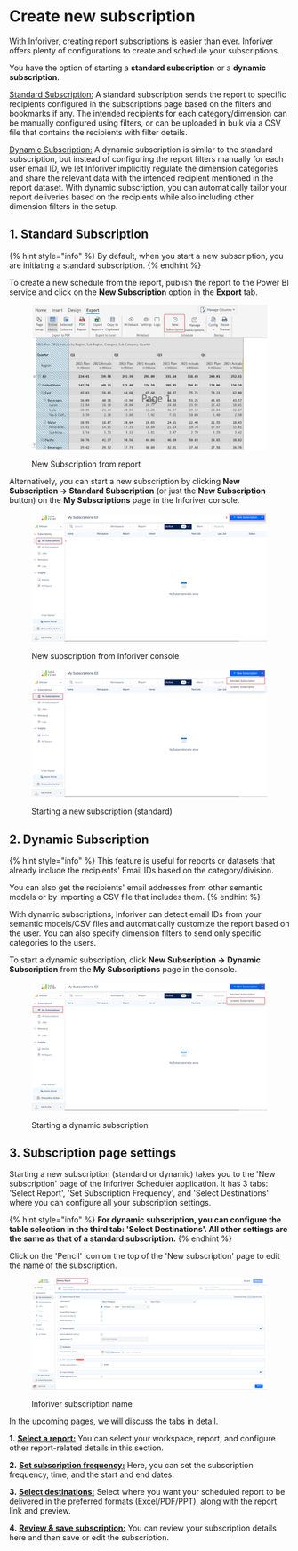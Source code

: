 # Create new subscription

With Inforiver, creating report subscriptions is easier than ever. Inforiver offers plenty of configurations to create and schedule your subscriptions.

You have the option of starting a **standard subscription** or a **dynamic subscription**.

[Standard Subscription:](./#id-1.-standard-subscription) A standard subscription sends the report to specific recipients configured in the subscriptions page based on the filters and bookmarks if any. The intended recipients for each category/dimension can be manually configured using filters, or can be uploaded in bulk via a CSV file that contains the recipients with filter details.

[Dynamic Subscription:](./#id-2.-dynamic-subscription) A dynamic subscription is similar to the standard subscription, but instead of configuring the report filters manually for each user email ID, we let Inforiver implicitly regulate the dimension categories and share the relevant data with the intended recipient mentioned in the report dataset. With dynamic subscription, you can automatically tailor your report deliveries based on the recipients while also including other dimension filters in the setup.

## 1. Standard Subscription

{% hint style="info" %}
By default, when you start a new subscription, you are initiating a standard subscription.
{% endhint %}

To create a new schedule from the report, publish the report to the Power BI service and click on the **New Subscription** option in the **Export** tab.

<figure><img src="../../../.gitbook/assets/image (885).png" alt=""><figcaption><p>New Subscription from report</p></figcaption></figure>

Alternatively, you can start a new subscription by clicking **New Subscription -> Standard Subscription** (or just the **New Subscription** button) on the **My Subscriptions** page in the Inforiver console.

<figure><img src="../../../.gitbook/assets/image (886).png" alt=""><figcaption><p>New subscription from Inforiver console</p></figcaption></figure>

<figure><img src="../../../.gitbook/assets/image (888).png" alt=""><figcaption><p>Starting a new subscription (standard)</p></figcaption></figure>

## 2. Dynamic Subscription

{% hint style="info" %}
This feature is useful for reports or datasets that already include the recipients' Email IDs based on the category/division.&#x20;

You can also get the recipients' email addresses from other semantic models or by importing a CSV file that includes them.
{% endhint %}

With dynamic subscriptions, Inforiver can detect email IDs from your semantic models/CSV files and automatically customize the report based on the user. You can also specify dimension filters to send only specific categories to the users.

To start a dynamic subscription, click **New Subscription -> Dynamic Subscription** from the **My Subscriptions** page in the console.

<figure><img src="../../../.gitbook/assets/image (889).png" alt=""><figcaption><p>Starting a dynamic subscription</p></figcaption></figure>

## 3. Subscription page settings

Starting a new subscription (standard or dynamic) takes you to the 'New subscription' page of the Inforiver Scheduler application. It has 3 tabs: 'Select Report', 'Set Subscription Frequency', and 'Select Destinations' where you can configure all your subscription settings.

{% hint style="info" %}
**For dynamic subscription, you can configure the table selection in the third tab: 'Select Destinations'. All other settings are the same as that of a standard subscription.**
{% endhint %}

Click on the 'Pencil' icon on the top of the 'New subscription' page to edit the name of the subscription.

<figure><img src="../../../.gitbook/assets/image (1) (1) (1) (1) (1) (1) (1) (1) (1) (1) (1) (1) (1) (1) (1) (1) (1) (1) (1) (1) (1) (1) (1) (1) (1) (1) (1) (1) (1) (1) (1) (1) (1) (1) (1) (1) (1) (1) (1) (1) (1) (1) (1) (1) (1) (1) (1) (1) (1).png" alt=""><figcaption><p>Inforiver subscription name</p></figcaption></figure>

In the upcoming pages, we will discuss the tabs in detail.

**1.** [**Select a report:**](select-a-report.md) You can select your workspace, report, and configure other report-related details in this section.&#x20;

**2.** [**Set subscription frequency:**](set-subscription-frequency.md) Here, you can set the subscription frequency, time, and the start and end dates.&#x20;

**3.** [**Select destinations:**](select-destination-s/) Select where you want your scheduled report to be delivered in the preferred formats (Excel/PDF/PPT), along with the report link and preview.

**4.** [**Review & save subscription:**](review-and-save-subscription.md) You can review your subscription details here and then save or edit the subscription.&#x20;
